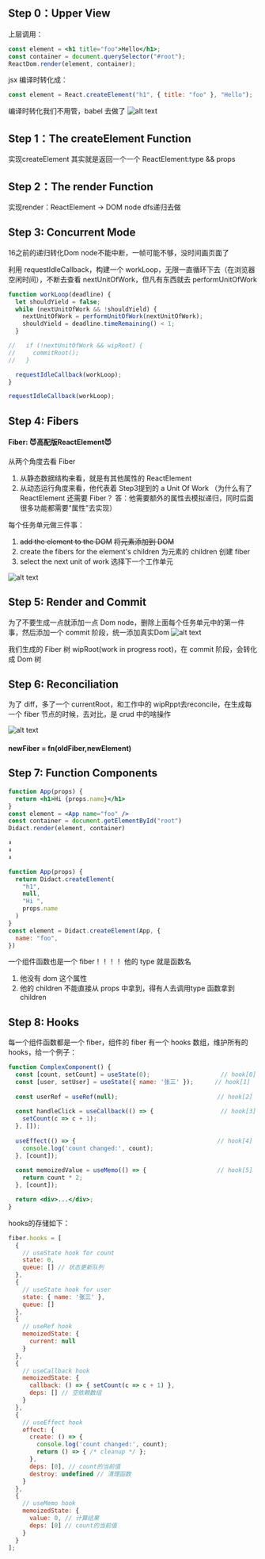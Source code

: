 ## Step 0：Upper View   

上层调用：

```jsx
const element = <h1 title="foo">Hello</h1>;
const container = document.querySelector("#root");
ReactDom.render(element, container);
```

jsx 编译时转化成：

```js
const element = React.createElement("h1", { title: "foo" }, "Hello");
```

编译时转化我们不用管，babel 去做了
![alt text](images/image01.png)

## Step 1：The createElement Function

实现createElement
其实就是返回一个一个 ReactElement:type && props


## Step 2：The render Function
实现render：ReactElement -> DOM node
dfs递归去做

## Step 3: Concurrent Mode
16之前的递归转化Dom node不能中断，一帧可能不够，没时间画页面了

利用 requestIdleCallback，构建一个 workLoop，无限一直循环下去（在浏览器空闲时间），不断去查看 nextUnitOfWork，但凡有东西就去 performUnitOfWork

```js
function workLoop(deadline) {
  let shouldYield = false;
  while (nextUnitOfWork && !shouldYield) {
    nextUnitOfWork = performUnitOfWork(nextUnitOfWork);
    shouldYield = deadline.timeRemaining() < 1;
  }

//   if (!nextUnitOfWork && wipRoot) {
//     commitRoot();
//   }

  requestIdleCallback(workLoop);
}

requestIdleCallback(workLoop);
```

## Step 4: Fibers
#### Fiber: 😈高配版ReactElement😈
从两个角度去看 Fiber
1. 从静态数据结构来看，就是有其他属性的 ReactElement
2. 从动态运行角度来看，他代表着 Step3提到的 a Unit Of Work 
（为什么有了 ReactElement 还需要 Fiber？
答：他需要额外的属性去模拟递归，同时后面很多功能都需要“属性”去实现）



每个任务单元做三件事：
1. ~~add the element to the DOM~~
   ~~将元素添加到 DOM~~
2. create the fibers for the element's children
   为元素的 children 创建 fiber
3. select the next unit of work
   选择下一个工作单元

![alt text](images/image02.png)

## Step 5: Render and Commit
为了不要生成一点就添加一点 Dom node，删除上面每个任务单元中的第一件事，然后添加一个 commit 阶段，统一添加真实Dom
![alt text](images/image03.png)

我们生成的 Fiber 树 wipRoot(work in progress root)，在 commit 阶段，会转化成 Dom 树


## Step 6: Reconciliation
为了 diff，多了一个 currentRoot，和工作中的 wipRppt去reconcile，在生成每一个 fiber 节点的时候，去对比，是 crud 中的啥操作

![alt text](images/image04.png)

#### newFiber = fn(oldFiber,newElement)


## Step 7: Function Components
```jsx
function App(props) {
  return <h1>Hi {props.name}</h1>
}
const element = <App name="foo" />
const container = document.getElementById("root")
Didact.render(element, container)

⬇️
⬇️
⬇️

function App(props) {
  return Didact.createElement(
    "h1",
    null,
    "Hi ",
    props.name
  )
}
const element = Didact.createElement(App, {
  name: "foo",
})
```
一个组件函数也是一个 fiber！！！！
他的 type 就是函数名
1. 他没有 dom 这个属性
2. 他的 children 不能直接从 props 中拿到，得有人去调用type 函数拿到 children


## Step 8: Hooks

每一个组件函数都是一个 fiber，组件的 fiber 有一个 hooks 数组，维护所有的 hooks，给一个例子：

```jsx
function ComplexComponent() {
  const [count, setCount] = useState(0);                    // hook[0]
  const [user, setUser] = useState({ name: '张三' });      // hook[1]
  
  const userRef = useRef(null);                            // hook[2]
  
  const handleClick = useCallback(() => {                   // hook[3]
    setCount(c => c + 1);
  }, []);
  
  useEffect(() => {                                        // hook[4]
    console.log('count changed:', count);
  }, [count]);
  
  const memoizedValue = useMemo(() => {                    // hook[5]
    return count * 2;
  }, [count]);

  return <div>...</div>;
}
```
hooks的存储如下：
```js
fiber.hooks = [
  {
    // useState hook for count
    state: 0,
    queue: [] // 状态更新队列
  },
  {
    // useState hook for user
    state: { name: '张三' },
    queue: []
  },
  {
    // useRef hook
    memoizedState: {
      current: null
    }
  },
  {
    // useCallback hook
    memoizedState: {
      callback: () => { setCount(c => c + 1) },
      deps: [] // 空依赖数组
    }
  },
  {
    // useEffect hook
    effect: {
      create: () => { 
        console.log('count changed:', count);
        return () => { /* cleanup */ };
      },
      deps: [0], // count的当前值
      destroy: undefined // 清理函数
    }
  },
  {
    // useMemo hook
    memoizedState: {
      value: 0, // 计算结果
      deps: [0] // count的当前值
    }
  }
];

```
